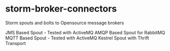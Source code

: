 storm-broker-connectors
=======================

Storm spouts and bolts to Opensource message brokers

JMS Based Spout - Tested with ActiveMQ
AMQP Based Spout for RabbitMQ
MQTT Based Spout - Tested with ActiveMQ
Kestrel Spout with Thrift Transport

